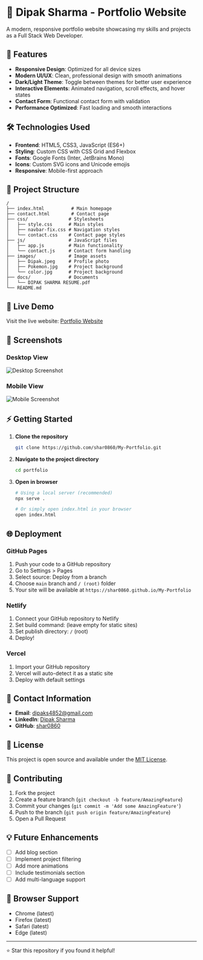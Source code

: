 # 💼 Dipak Sharma - Portfolio Website

A modern, responsive portfolio website showcasing my skills and projects as a Full Stack Web Developer.

## 🌟 Features

- **Responsive Design**: Optimized for all device sizes
- **Modern UI/UX**: Clean, professional design with smooth animations
- **Dark/Light Theme**: Toggle between themes for better user experience
- **Interactive Elements**: Animated navigation, scroll effects, and hover states
- **Contact Form**: Functional contact form with validation
- **Performance Optimized**: Fast loading and smooth interactions

## 🛠️ Technologies Used

- **Frontend**: HTML5, CSS3, JavaScript (ES6+)
- **Styling**: Custom CSS with CSS Grid and Flexbox
- **Fonts**: Google Fonts (Inter, JetBrains Mono)
- **Icons**: Custom SVG icons and Unicode emojis
- **Responsive**: Mobile-first approach

## 📁 Project Structure

```
/
├── index.html          # Main homepage
├── contact.html        # Contact page
├── css/               # Stylesheets
│   ├── style.css      # Main styles
│   ├── navbar-fix.css # Navigation styles
│   └── contact.css    # Contact page styles
├── js/                # JavaScript files
│   ├── app.js         # Main functionality
│   └── contact.js     # Contact form handling
├── images/            # Image assets
│   ├── Dipak.jpeg     # Profile photo
│   ├── Pokemon.jpg    # Project background
│   └── color.jpg      # Project background
├── docs/              # Documents
│   └── DIPAK SHARMA RESUME.pdf
└── README.md
```

## 🚀 Live Demo

Visit the live website: [Portfolio Website](https://shar0860.github.io/My-Portfolio)

## 📱 Screenshots

### Desktop View
![Desktop Screenshot](images/desktop-screenshot.png)

### Mobile View
![Mobile Screenshot](images/mobile-screenshot.png)

## ⚡ Getting Started

1. **Clone the repository**
   ```bash
   git clone https://github.com/shar0860/My-Portfolio.git
   ```

2. **Navigate to the project directory**
   ```bash
   cd portfolio
   ```

3. **Open in browser**
   ```bash
   # Using a local server (recommended)
   npx serve .
   
   # Or simply open index.html in your browser
   open index.html
   ```

## 🌐 Deployment

### GitHub Pages
1. Push your code to a GitHub repository
2. Go to Settings > Pages
3. Select source: Deploy from a branch
4. Choose `main` branch and `/ (root)` folder
5. Your site will be available at `https://shar0860.github.io/My-Portfolio`

### Netlify
1. Connect your GitHub repository to Netlify
2. Set build command: (leave empty for static sites)
3. Set publish directory: `/` (root)
4. Deploy!

### Vercel
1. Import your GitHub repository
2. Vercel will auto-detect it as a static site
3. Deploy with default settings

## 📧 Contact Information

- **Email**: dipaks4852@gmail.com
- **LinkedIn**: [Dipak Sharma](https://www.linkedin.com/in/dipak-sharma-7266782bb/)
- **GitHub**: [shar0860](https://github.com/shar0860)

## 📝 License

This project is open source and available under the [MIT License](LICENSE).

## 🤝 Contributing

1. Fork the project
2. Create a feature branch (`git checkout -b feature/AmazingFeature`)
3. Commit your changes (`git commit -m 'Add some AmazingFeature'`)
4. Push to the branch (`git push origin feature/AmazingFeature`)
5. Open a Pull Request

## 💡 Future Enhancements

- [ ] Add blog section
- [ ] Implement project filtering
- [ ] Add more animations
- [ ] Include testimonials section
- [ ] Add multi-language support

## 🔧 Browser Support

- Chrome (latest)
- Firefox (latest)
- Safari (latest)
- Edge (latest)

---

⭐ Star this repository if you found it helpful!